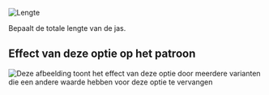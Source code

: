 ![Lengte](length.svg)

Bepaalt de totale lengte van de jas.

## Effect van deze optie op het patroon

![Deze afbeelding toont het effect van deze optie door meerdere varianten die een andere waarde hebben voor deze optie te vervangen](carlita_length_sample.svg "Effect van deze optie op het patroon")
